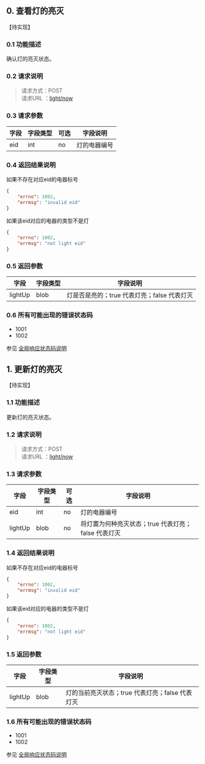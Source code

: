 ## 0. 查看灯的亮灭

【待实现】

### 0.1 功能描述
确认灯的亮灭状态。

### 0.2 请求说明
> 请求方式：POST<br>
> 请求URL ：[light/now](#)

### 0.3 请求参数

| 字段 | 字段类型 | 可选 | 字段说明     |
| ---- | -------- | ---- | ------------ |
| eid  | int      | no   | 灯的电器编号 |

### 0.4 返回结果说明

如果不存在对应eid的电器标号
```json
{
    "errno": 1002,
    "errmsg": "invalid eid"
}
```

如果该eid对应的电器的类型不是灯

```json
{
    "errno": 1002,
    "errmsg": "not light eid"
}
```

### 0.5 返回参数

字段       |字段类型       |字段说明
------------|-----------|-----------
lightUp       |blob        |灯是否是亮的；true 代表灯亮；false 代表灯灭

### 0.6 所有可能出现的错误状态码

* 1001
* 1002

参见 [全局响应状态码说明](/#2-全局响应状态码说明)


## 1. 更新灯的亮灭


【待实现】

### 1.1 功能描述
更新灯的亮灭状态。

### 1.2 请求说明
> 请求方式：POST<br>
> 请求URL ：[light/now](#)

### 1.3 请求参数

| 字段    | 字段类型 | 可选 | 字段说明                                            |
| ------- | -------- | ---- | --------------------------------------------------- |
| eid     | int      | no   | 灯的电器编号                                        |
| lightUp | blob     | no   | 将灯置为何种亮灭状态；true 代表灯亮；false 代表灯灭 |

### 1.4 返回结果说明

如果不存在对应eid的电器标号
```json
{
    "errno": 1002,
    "errmsg": "invalid eid"
}
```

如果该eid对应的电器的类型不是灯

```json
{
    "errno": 1002,
    "errmsg": "not light eid"
}
```

### 1.5 返回参数

字段       |字段类型       |字段说明
------------|-----------|-----------
lightUp       |blob        |灯的当前亮灭状态；true 代表灯亮；false 代表灯灭

### 1.6 所有可能出现的错误状态码

* 1001
* 1002

参见 [全局响应状态码说明](/#2-全局响应状态码说明)

